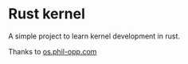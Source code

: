 # Rust kernel

A simple project to learn kernel development in rust.

Thanks to [os.phil-opp.com](https://os.phil-opp.com/)
